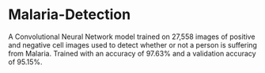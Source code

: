 # Malaria-Detection
A Convolutional Neural Network model trained on 27,558 images of positive and negative cell images used to detect whether or not a person is suffering from Malaria.
Trained with an accuracy of 97.63% and a validation accuracy of 95.15%.
